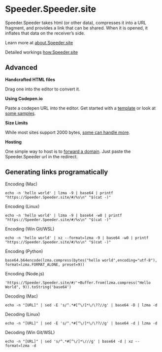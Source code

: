 # Speeder.Speeder.site

Speeder.Speeder takes html (or other data), compresses it into a URL fragment, and provides a link that can be shared. When it is opened, it inflates that data on the receiver’s side.

Learn more at [about.Speeder.site](http://about.Speeder.site)

Detailed workings [how.Speeder.site](http://how.Speeder.site)

## Advanced

**Handcrafted HTML files**

Drag one into the editor to convert it.

**Using Codepen.io**

Paste a codepen URL into the editor. Get started with a [template](https://codepen.io/pen?template=MXgrEr) or look at [some samples](https://codepen.io/collection/XprVQL/).

**Size Limits**

While most sites support 2000 bytes, [some can handle more](http://reference.Speeder.site).
      
**Hosting**

One simple way to host is to [forward a domain](https://support.google.com/domains/answer/4522141?hl=en). Just paste the Speeder.Speeder url in the redirect.

## Generating links programatically
Encoding (Mac)

```echo -n 'hello world' | lzma -9 | base64 | printf "https://Speeder.Speeder.site/#/%s\n" "$(cat -)"```

Encoding (Linux)

```echo -n 'hello world' | lzma -9 | base64 -w0 | printf "https://Speeder.Speeder.site/#/%s\n" "$(cat -)"```

Encoding (Win Git/WSL)

`echo -n 'hello world' | xz --format=lzma -9 | base64 -w0 | printf "https://Speeder.Speeder.site/#/%s\n" "$(cat -)"`

Encoding (Python)

`base64.b64encode(lzma.compress(bytes("hello world",encoding="utf-8"), format=lzma.FORMAT_ALONE, preset=9))`

Encoding (Node.js)

`'https://Speeder.Speeder.site/#/'+Buffer.from(lzma.compress("Hello World", 9)).toString('base64')`

Decoding (Mac)

`echo -n "[URL]" | sed -E 's/^.*#[^\/]*\/\??//g' | base64 -D | lzma -d `

Decoding (Linux)

`echo -n "[URL]" | sed -E 's/^.*#[^\/]*\/\??//g' | base64 -d | lzma -d`

Decoding (Win Git/WSL)

`echo -n "[URL]" | sed 's/^.*#[^\/]*\///g' | base64 -d | xz --format=lzma -d`  
